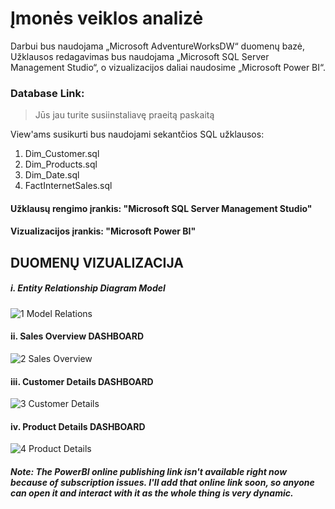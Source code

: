 # Įmonės veiklos analizė
Darbui bus naudojama „Microsoft AdventureWorksDW“ duomenų bazė, Užklausos redagavimas bus naudojama „Microsoft SQL Server Management Studio“, o vizualizacijos daliai  naudosime „Microsoft Power BI“. 

### Database Link: 
   >Jūs jau turite susiinstaliavę  praeitą paskaitą

View'ams susikurti bus naudojami sekantčios SQL užklausos:
1. Dim_Customer.sql
2. Dim_Products.sql
3. Dim_Date.sql
4. FactInternetSales.sql

#### Užklausų rengimo įrankis: "Microsoft SQL Server Management Studio"
#### Vizualizacijos įrankis: "Microsoft Power BI"



## DUOMENŲ VIZUALIZACIJA
##### i. Entity Relationship Diagram Model
![1  Model Relations](https://user-images.githubusercontent.com/45898995/119708373-e8bfb780-be7d-11eb-90b2-5da0afdedcce.PNG)

#### ii. Sales Overview DASHBOARD
![2  Sales Overview](https://user-images.githubusercontent.com/45898995/119709090-a64aaa80-be7e-11eb-91bc-4870483b1401.png)

#### iii. Customer Details DASHBOARD
![3  Customer Details](https://user-images.githubusercontent.com/45898995/119709961-a4351b80-be7f-11eb-87b8-13c6315b6eba.png)

#### iv. Product Details DASHBOARD
![4  Product Details](https://user-images.githubusercontent.com/45898995/119710084-c464da80-be7f-11eb-90b3-8e50a0f4ae20.png)



##### Note: *The PowerBI online publishing link isn't available right now because of subscription issues. I'll add that online link soon, so anyone can open it and interact with it as the whole thing is very dynamic.*

